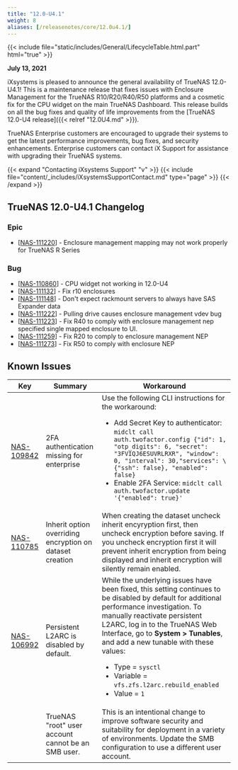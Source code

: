 ```yaml
---
title: "12.0-U4.1"
weight: 8
aliases: [/releasenotes/core/12.0u4.1/]
---
```


{{< include file="static/includes/General/LifecycleTable.html.part" html="true" >}}

**July 13, 2021**

iXsystems is pleased to announce the general availability of TrueNAS 12.0-U4.1! This is a maintenance release that fixes issues with Enclosure Management for the TrueNAS R10/R20/R40/R50 platforms and a cosmetic fix for the CPU widget on the main TrueNAS Dashboard. This release builds on all the bug fixes and quality of life improvements from the [TrueNAS 12.0-U4 release]({{< relref "12.0U4.md" >}}).

TrueNAS Enterprise customers are encouraged to upgrade their systems to get the latest performance improvements, bug fixes, and security enhancements. Enterprise customers can contact iX Support for assistance with upgrading their TrueNAS systems.

{{< expand "Contacting iXsystems Support" "v" >}}
{{< include file="content/_includes/iXsystemsSupportContact.md" type="page" >}}
{{< /expand >}}

## TrueNAS 12.0-U4.1 Changelog

### Epic

<ul>
<li>[<a href='https://ixsystems.atlassian.net/browse/NAS-111220'>NAS-111220</a>] - Enclosure management mapping may not work properly for TrueNAS R Series
</li>
</ul>

### Bug

<ul>
<li>[<a href='https://ixsystems.atlassian.net/browse/NAS-110860'>NAS-110860</a>] - CPU widget not working in 12.0-U4
</li>
<li>[<a href='https://ixsystems.atlassian.net/browse/NAS-111132'>NAS-111132</a>] - Fix r10 enclosures
</li>
<li>[<a href='https://ixsystems.atlassian.net/browse/NAS-111148'>NAS-111148</a>] - Don't expect rackmount servers to always have SAS Expander data
</li>
<li>[<a href='https://ixsystems.atlassian.net/browse/NAS-111222'>NAS-111222</a>] - Pulling drive causes enclosure management vdev bug
</li>
<li>[<a href='https://ixsystems.atlassian.net/browse/NAS-111223'>NAS-111223</a>] - Fix R40 to comply with enclosure management nep specified single mapped enclosure to UI.
</li>
<li>[<a href='https://ixsystems.atlassian.net/browse/NAS-111259'>NAS-111259</a>] - Fix R20 to comply to enclosure management NEP
</li>
<li>[<a href='https://ixsystems.atlassian.net/browse/NAS-111273'>NAS-111273</a>] - Fix R50 to comply with enclosure NEP
</li>
</ul>

## Known Issues

<body class="ql-editor ql-editor-view" style="font-size:14px;">
  <html>
    <body>
      <table width="100%">
        <thead>
          <tr>
			<th>Key</th>
			<th>Summary</th>
			<th>Workaround</th>
          </tr>
        </thead>
        <tbody>
          <tr>
			<td><a href="https://ixsystems.atlassian.net/browse/NAS-109842" target="_blank">NAS-109842</a></td>
			<td>2FA authentication missing for enterprise</td>
			<td>Use the following CLI instructions for the workaround:
  			  <ul>
                <li> Add Secret Key to authenticator: <code>midclt call auth.twofactor.config {"id": 1, "otp_digits": 6, "secret": "3FVIQJ6ESUVRLRXR", "window": 0, "interval": 30,"services": \{"ssh": false}, "enabled": false}</code></li>
                <li> Enable 2FA Service: <code>midclt call auth.twofactor.update '{"enabled": true}'</code></li>
	  		  </ul>
			</td>
          </tr>
          <tr>
			<td><a href="https://ixsystems.atlassian.net/browse/NAS-110785" target="_blank">NAS-110785</a></td>
			<td>Inherit option overriding encryption on dataset creation</td>
			<td>When creating the dataset uncheck inherit encyryption first, then uncheck encryption before saving. If you uncheck encryption first it will prevent inherit encryption from being displayed and inherit encryption will silently remain enabled.</td>
          </tr>
			<td><a href="https://ixsystems.atlassian.net/browse/NAS-106992" target="_blank">NAS-106992</a></td>
			<td>Persistent L2ARC is disabled by default.</td>
			<td>While the underlying issues have been fixed, this setting continues to be disabled by default for additional performance investigation. To manually reactivate persistent L2ARC, log in to the TrueNAS Web Interface, go to <b>System > Tunables</b>, and add a new tunable with these values:
  			  <ul>
			    <li>Type = <code>sysctl</code></li>
			    <li>Variable = <code>vfs.zfs.l2arc.rebuild_enabled</code></li>
			    <li>Value = <code>1</code></li>
  			  </ul>
			</td>
          </tr>
          <tr>
			<td></td>
            <td>TrueNAS "root" user account cannot be an SMB user.</td>
			<td>This is an intentional change to improve software security and suitability for deployment in a variety of environments. Update the SMB configuration to use a different user account.</td>
          </tr>
        </tbody>
      </table>
    </body>
  </html>
